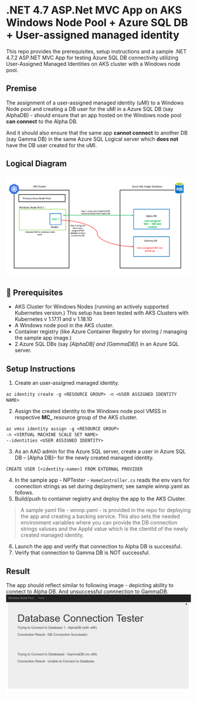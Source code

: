 # .NET 4.7 ASP.Net MVC App on AKS Windows Node Pool + Azure SQL DB + User-assigned managed identity  

This repo provides the prerequisites, setup instructions and a sample .NET 4.7.2 ASP.NET MVC App for testing Azure SQL DB connectivity utilizing User-Assigned Managed Identities on AKS cluster with a Windows node pool.

## Premise

The assignment of a user-assigned managed identity (uMI) to a Windows Node pool and creating a DB user for the uMI in a Azure SQL DB (say AlphaDB) - should ensure that an app hosted on the Windows node pool **can connect** to the Alpha DB. 

And it should also ensure that the  same app **cannot connect** to another DB (say Gamma DB) in the same Azure SQL Logical server which **does not** have the DB user created for the uMI.

## Logical Diagram
![](https://github.com/shankar-r10n/aks-win-nodepool-msi-sql/blob/main/img/LogicalView.PNG)

## :memo: Prerequisites
- AKS Cluster for Windows Nodes (running an actively supported Kubernetes version.) This setup  has been tested with AKS Clusters with Kubernetes v 1.17.11 and v 1.18.10
- A Windows node pool in the AKS cluster.
- Container registry (like Azure Container Registry for storing / managing the sample app image.)
- 2 Azure SQL DBs (say *[AlphaDB] and [GammaDB]*) in an Azure SQL server.


## Setup Instructions

1.	Create an user-assigned managed identity.
```
az identity create -g <RESOURCE GROUP> -n <USER ASSIGNED IDENTITY NAME>
```
2.	Assign the created identity to the Windows node pool VMSS in respective **MC_** resource group of the AKS cluster.
```
az vmss identity assign -g <RESOURCE GROUP>
-n <VIRTUAL MACHINE SCALE SET NAME>
--identities <USER ASSIGNED IDENTITY>
```
3. As an AAD admin for the Azure SQL server,  create a user in Azure SQL DB – [Alpha DB]– for the newly created managed identity.
```
CREATE USER [<identity-name>] FROM EXTERNAL PROVIDER
```

4.	In the sample app - NPTester - `HomeController.cs` reads the env vars for connection strings as set during deployment; see sample winnp.yaml as follows.
5.	Build/push to container registry and deploy the app to the AKS Cluster.
> A sample yaml file - winnp.yaml - is provided in the repo for deploying the app and creating a backing service. This also sets the needed environment variables where you can provide the DB connection strings valuses and the AppId value which is the clientId of the newly created managed identity.
6.	Launch the app and verify that connection to Alpha DB is successful.
7.	Verify that connection to Gamma DB is NOT successful.


## Result

The app  should reflect similar to following image - depicting ability to connect to Alpha DB. And unsuccessful connnection to GammaDB.
![](https://github.com/shankar-r10n/aks-win-nodepool-msi-sql/blob/main/img/AppResultScreenshot.PNG)

